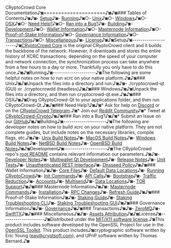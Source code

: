 CRyptoCrowd Core Documentation♪◙=====================♪◙♪◙### Tables of Contents♪◙♪◙- [Setup](#setup)♪◙- [Running](#running)♪◙○- [Unix](#unix)♪◙○- [Windows](#windows)♪◙○- [OSX](#osx)♪◙○- [Need Help?](#need-help)♪◙○- [Ran into a Bug?](#ran-into-a-bug)♪◙- [Building](#building)♪◙- [Development](#development)♪◙○- [Wallet Information](#wallet-information)♪◙○- [Masternode Information](#masternode-information)♪◙○- [Proof-of-Stake Information](#proof-of-stake-information)♪◙○- [Governance Information](#governance-information)♪◙○- [Transactions](#transactions)♪◙○- [Miscellaneous](#miscellaneous)♪◙- [License](#license)♪◙♪◙Setup♪◙---------------------♪◙[CRyptoCrowd Core](http://cryptocrowd.city.org/#downloads) is the original CRyptoCrowd client and it builds the backbone of the network. However, it downloads and stores the entire history of XCRC transactions; depending on the speed of your computer and network connection, the synchronization process can take anywhere from a few hours to a day or more. Thankfully you only have to do this once.♪◙♪◙Running♪◙---------------------♪◙The following are some helpful notes on how to run xcrc on your native platform.♪◙♪◙### Unix♪◙♪◙Unpack the files into a directory and run:♪◙♪◙- ./cryptocrowd-qt (GUI) or ./cryptocrowdd (headless)♪◙♪◙### Windows♪◙♪◙Unpack the files into a directory, and then run cryptocrowd-qt.exe.♪◙♪◙### OSX♪◙♪◙Drag CRyptoCrowd-Qt to your applications folder, and then run CRyptoCrowd-Qt.♪◙♪◙### Need Help?♪◙♪◙* Ask for help on [Discord](https://discord.me/cryptocrowdcrypto) or on the [CRyptoCrowd Telegram](https://t.me/cryptocrowdcrypto).♪◙* Join our [Reddit Community](https://www.reddit.com/r/CRyptoCrowdCoin/)♪◙* Tweet at [CRyptoCrowd-Crypto](https://twitter.com/CRyptoCrowdCoin)♪◙♪◙### Ran into a Bug?♪◙♪◙* Submit an Issue on our [GitHub](https://github.com/cryptocrowd-crypto/CRyptoCrowd/issues)♪◙♪◙Building♪◙---------------------♪◙The following are developer notes on how to build xcrc on your native platform. They are not complete guides, but include notes on the necessary libraries, compile flags, etc.♪◙♪◙- [Unix Build Notes](building/Linux-Build-Guide.md)♪◙- [MacOS Build Notes](building/MacOS-Build-Guide.md)♪◙- [Windows Build Notes](building/Windows-Build-Guide.md)♪◙- [NetBSD Build Notes](building/NetBSD-build-guide.md)♪◙- [OpenBSD Build Notes](building/OpenBSD-build-guide.md)♪◙♪◙Development♪◙---------------------♪◙The CRyptoCrowd repo's [root README](https://github.com/cryptocrowd-crypto/CRyptoCrowd/blob/master/README.md) contains relevant information our parameters.♪◙♪◙- [Developer Notes](miscellaneous/Developer-Notes.md)♪◙- [Multiwallet Qt Development](cryptocrowd-core/multiwallet-qt.md)♪◙- [Release Notes](release-notes/)♪◙- [Unit Tests](miscellaneous/unit-tests.md)♪◙- [Unauthenticated REST Interface](cryptocrowd-core/REST-interface.md)♪◙- [Dnsseed Policy](miscellaneous/dnsseed-policy.md)♪◙♪◙### Wallet Information♪◙♪◙- [Core Files](cryptocrowd-core/CRyptoCrowd-Core-Files.md)♪◙- [Default Data Locations](cryptocrowd-core/Default-Data-Locations.md)♪◙- [Running CRyptoCrowd](cryptocrowd-core/Running-CRyptoCrowd.md)♪◙- [Init Commands](cryptocrowd-core/cryptocrowdd-init.md)♪◙- [API Calls](cryptocrowd-core/CRyptoCrowd-API-Calls.md)♪◙- [Bootstrap](cryptocrowd-core/Bootstrap.md)♪◙- [Traffic Reduction](cryptocrowd-core/Reduce-Traffic-in-CRyptoCrowd-Core.md)♪◙- [Accounts](cryptocrowd-core/Accounts-Explained.md)♪◙- [Multisend](cryptocrowd-core/Multisend-Setup-Guide.md)♪◙- [Data Locations](cryptocrowd-core/Default-Data-Locations.md)♪◙- [TOR Support](cryptocrowd-core/TOR-Support-In-CRyptoCrowd.md)♪◙♪◙### Masternode Information♪◙♪◙- [Masternode Commands](masternode/Masternode-Commands.md)♪◙- [Installation](masternode/Masternode-Installation.md)♪◙- [RPC Changes](masternode/Masternode-RPC-Changes.md)♪◙- [Refresh Guide](masternode/Refresh-Guide.md)♪◙♪◙### Proof-of-Stake Information♪◙♪◙- [Staking Guide](proof-of-stake/Staking-Guide.md)♪◙- [Staking Troubleshooting CLI](proof-of-stake/Staking-Troubleshooting-CLI.md)♪◙- [Staking Troubleshooting GUI](proof-of-stake/Staking-Troubleshooting-GUI.md)♪◙♪◙### Governance Information♪◙♪◙- [Governance](miscellaneous/Governance.md)♪◙♪◙### Transactions♪◙♪◙- [ZeroMQ](transactions/Broadcasting-with-ZeroMQ.md)♪◙- [SwiftTX](transactions/SwiftTX-Technical-Information.md)♪◙♪◙### Miscellaneous♪◙♪◙- [Assets Attribution](miscellaneous/assets-attribution.md)♪◙♪◙License♪◙---------------------♪◙Distributed under the [MIT/X11 software license](http://www.opensource.org/licenses/mit-license.php).♪◙This product includes software developed by the OpenSSL Project for use in the [OpenSSL Toolkit](https://www.openssl.org/). This product includes♪◙cryptographic software written by Eric Young ([eay@cryptsoft.com](mailto:eay@cryptsoft.com)), and UPnP software written by Thomas Bernard.♪◙